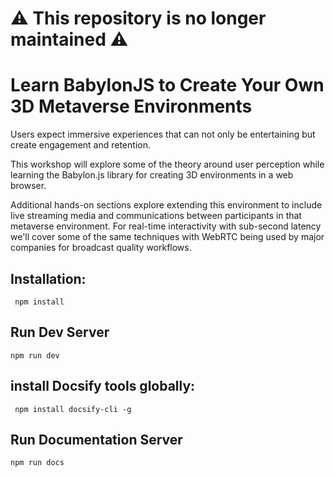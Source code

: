 # :warning: This repository is no longer maintained :warning:

# Learn BabylonJS to Create Your Own 3D Metaverse Environments

Users expect immersive experiences that can not only be entertaining but create engagement and retention.

This workshop will explore some of the theory around user perception while learning the Babylon.js library for creating 3D environments in a web browser.

Additional hands-on sections explore extending this environment to include live streaming media and communications between participants in that metaverse environment. For real-time interactivity with sub-second latency we'll cover some of the same techniques with WebRTC being used by major companies for broadcast quality workflows.

## Installation:
``` npm install```

## Run Dev Server
```npm run dev```

## install Docsify tools globally:
``` npm install docsify-cli -g```

## Run Documentation Server
```npm run docs```

